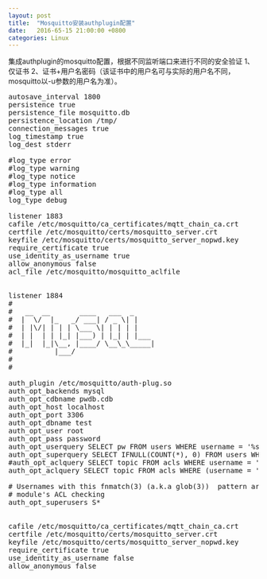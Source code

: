 ```yaml
---
layout: post
title:  "Mosquitto安装authplugin配置"
date:   2016-65-15 21:00:00 +0800
categories: Linux
---
```


集成authplugin的mosquitto配置，根据不同监听端口来进行不同的安全验证
1、仅证书
2、证书+用户名密码（该证书中的用户名可与实际的用户名不同，mosquitto以-u参数的用户名为准）。

<pre>
autosave_interval 1800
persistence true
persistence_file mosquitto.db
persistence_location /tmp/
connection_messages true
log_timestamp true
log_dest stderr

#log_type error
#log_type warning
#log_type notice
#log_type information
#log_type all
log_type debug

listener 1883
cafile /etc/mosquitto/ca_certificates/mqtt_chain_ca.crt
certfile /etc/mosquitto/certs/mosquitto_server.crt
keyfile /etc/mosquitto/certs/mosquitto_server_nopwd.key
require_certificate true
use_identity_as_username true
allow_anonymous false
acl_file /etc/mosquitto/mosquitto_aclfile


listener 1884
#
#   __  __       ____   ___  _     
#  |  \/  |_   _/ ___| / _ \| |    
#  | |\/| | | | \___ \| | | | |    
#  | |  | | |_| |___) | |_| | |___ 
#  |_|  |_|\__, |____/ \__\_\_____|
#          |___/                   
#  
#                     

auth_plugin /etc/mosquitto/auth-plug.so
auth_opt_backends mysql
auth_opt_cdbname pwdb.cdb
auth_opt_host localhost
auth_opt_port 3306
auth_opt_dbname test
auth_opt_user root
auth_opt_pass password
auth_opt_userquery SELECT pw FROM users WHERE username = '%s'
auth_opt_superquery SELECT IFNULL(COUNT(*), 0) FROM users WHERE username = '%s' AND super = 1
#auth_opt_aclquery SELECT topic FROM acls WHERE username = '%s'   
auth_opt_aclquery SELECT topic FROM acls WHERE (username = '%s') AND (rw >= %d)

# Usernames with this fnmatch(3) (a.k.a glob(3))  pattern are exempt from the
# module's ACL checking
auth_opt_superusers S*


cafile /etc/mosquitto/ca_certificates/mqtt_chain_ca.crt
certfile /etc/mosquitto/certs/mosquitto_server.crt
keyfile /etc/mosquitto/certs/mosquitto_server_nopwd.key
require_certificate true
use_identity_as_username false
allow_anonymous false

</pre>